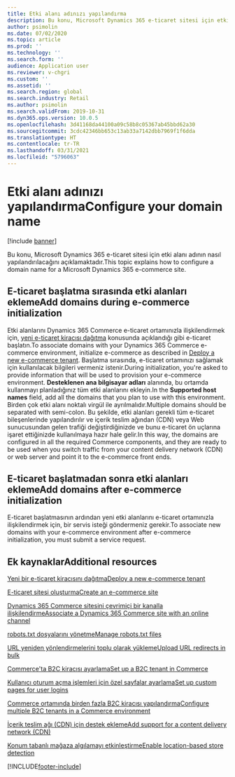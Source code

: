 ```yaml
---
title: Etki alanı adınızı yapılandırma
description: Bu konu, Microsoft Dynamics 365 e-ticaret sitesi için etki alanı adının nasıl yapılandırılacağını açıklamaktadır.
author: psimolin
ms.date: 07/02/2020
ms.topic: article
ms.prod: ''
ms.technology: ''
ms.search.form: ''
audience: Application user
ms.reviewer: v-chgri
ms.custom: ''
ms.assetid: ''
ms.search.region: global
ms.search.industry: Retail
ms.author: psimolin
ms.search.validFrom: 2019-10-31
ms.dyn365.ops.version: 10.0.5
ms.openlocfilehash: 3d41168da44100a09c58b8c05367ab45bbd62a30
ms.sourcegitcommit: 3cdc42346bb653c13ab33a7142dbb7969f1f6dda
ms.translationtype: HT
ms.contentlocale: tr-TR
ms.lasthandoff: 03/31/2021
ms.locfileid: "5796063"
---
```

# <a name="configure-your-domain-name"></a><span data-ttu-id="61a35-103">Etki alanı adınızı yapılandırma</span><span class="sxs-lookup"><span data-stu-id="61a35-103">Configure your domain name</span></span>


[!include [banner](includes/banner.md)]

<span data-ttu-id="61a35-104">Bu konu, Microsoft Dynamics 365 e-ticaret sitesi için etki alanı adının nasıl yapılandırılacağını açıklamaktadır.</span><span class="sxs-lookup"><span data-stu-id="61a35-104">This topic explains how to configure a domain name for a Microsoft Dynamics 365 e-commerce site.</span></span> 

## <a name="add-domains-during-e-commerce-initialization"></a><span data-ttu-id="61a35-105">E-ticaret başlatma sırasında etki alanları ekleme</span><span class="sxs-lookup"><span data-stu-id="61a35-105">Add domains during e-commerce initialization</span></span>

<span data-ttu-id="61a35-106">Etki alanlarını Dynamics 365 Commerce e-ticaret ortamınızla ilişkilendirmek için, [yeni e-ticaret kiracısı dağıtma](deploy-ecommerce-site.md) konusunda açıklandığı gibi e-ticaret başlatın.</span><span class="sxs-lookup"><span data-stu-id="61a35-106">To associate domains with your Dynamics 365 Commerce e-commerce environment, initialize e-commerce as described in [Deploy a new e-commerce tenant](deploy-ecommerce-site.md).</span></span> <span data-ttu-id="61a35-107">Başlatma sırasında, e-ticaret ortamınızı sağlamak için kullanılacak bilgileri vermeniz istenir.</span><span class="sxs-lookup"><span data-stu-id="61a35-107">During initialization, you're asked to provide information that will be used to provision your e-commerce environment.</span></span> <span data-ttu-id="61a35-108">**Desteklenen ana bilgisayar adları** alanında, bu ortamda kullanmayı planladığınız tüm etki alanlarını ekleyin.</span><span class="sxs-lookup"><span data-stu-id="61a35-108">In the **Supported host names** field, add all the domains that you plan to use with this environment.</span></span> <span data-ttu-id="61a35-109">Birden çok etki alanı noktalı virgül ile ayrılmalıdır.</span><span class="sxs-lookup"><span data-stu-id="61a35-109">Multiple domains should be separated with semi-colon.</span></span> <span data-ttu-id="61a35-110">Bu şekilde, etki alanları gerekli tüm e-ticaret bileşenlerinde yapılandırılır ve içerik teslim ağından (CDN) veya Web sunucusundan gelen trafiği değiştirdiğinizde ve bunu e-ticaret ön uçlarına işaret ettiğinizde kullanılmaya hazır hale gelir.</span><span class="sxs-lookup"><span data-stu-id="61a35-110">In this way, the domains are configured in all the required Commerce components, and they are ready to be used when you switch traffic from your content delivery network (CDN) or web server and point it to the e-commerce front ends.</span></span>

## <a name="add-domains-after-e-commerce-initialization"></a><span data-ttu-id="61a35-111">E-ticaret başlatmadan sonra etki alanları ekleme</span><span class="sxs-lookup"><span data-stu-id="61a35-111">Add domains after e-commerce initialization</span></span>

<span data-ttu-id="61a35-112">E-ticaret başlatmasının ardından yeni etki alanlarını e-ticaret ortamınızla ilişkilendirmek için, bir servis isteği göndermeniz gerekir.</span><span class="sxs-lookup"><span data-stu-id="61a35-112">To associate new domains with your e-commerce environment after e-commerce initialization, you must submit a service request.</span></span>

## <a name="additional-resources"></a><span data-ttu-id="61a35-113">Ek kaynaklar</span><span class="sxs-lookup"><span data-stu-id="61a35-113">Additional resources</span></span>

[<span data-ttu-id="61a35-114">Yeni bir e-ticaret kiracısını dağıtma</span><span class="sxs-lookup"><span data-stu-id="61a35-114">Deploy a new e-commerce tenant</span></span>](deploy-ecommerce-site.md)

[<span data-ttu-id="61a35-115">E-ticaret sitesi oluşturma</span><span class="sxs-lookup"><span data-stu-id="61a35-115">Create an e-commerce site</span></span>](create-ecommerce-site.md)

[<span data-ttu-id="61a35-116">Dynamics 365 Commerce sitesini çevrimiçi bir kanalla ilişkilendirme</span><span class="sxs-lookup"><span data-stu-id="61a35-116">Associate a Dynamics 365 Commerce site with an online channel</span></span>](associate-site-online-store.md)

[<span data-ttu-id="61a35-117">robots.txt dosyalarını yönetme</span><span class="sxs-lookup"><span data-stu-id="61a35-117">Manage robots.txt files</span></span>](manage-robots-txt-files.md)

[<span data-ttu-id="61a35-118">URL yeniden yönlendirmelerini toplu olarak yükleme</span><span class="sxs-lookup"><span data-stu-id="61a35-118">Upload URL redirects in bulk</span></span>](upload-bulk-redirects.md)

[<span data-ttu-id="61a35-119">Commerce'ta B2C kiracısı ayarlama</span><span class="sxs-lookup"><span data-stu-id="61a35-119">Set up a B2C tenant in Commerce</span></span>](set-up-B2C-tenant.md)

[<span data-ttu-id="61a35-120">Kullanıcı oturum açma işlemleri için özel sayfalar ayarlama</span><span class="sxs-lookup"><span data-stu-id="61a35-120">Set up custom pages for user logins</span></span>](custom-pages-user-logins.md)

[<span data-ttu-id="61a35-121">Commerce ortamında birden fazla B2C kiracısı yapılandırma</span><span class="sxs-lookup"><span data-stu-id="61a35-121">Configure multiple B2C tenants in a Commerce environment</span></span>](configure-multi-B2C-tenants.md)

[<span data-ttu-id="61a35-122">İçerik teslim ağı (CDN) için destek ekleme</span><span class="sxs-lookup"><span data-stu-id="61a35-122">Add support for a content delivery network (CDN)</span></span>](add-cdn-support.md)

[<span data-ttu-id="61a35-123">Konum tabanlı mağaza algılamayı etkinleştirme</span><span class="sxs-lookup"><span data-stu-id="61a35-123">Enable location-based store detection</span></span>](enable-store-detection.md)


[!INCLUDE[footer-include](../includes/footer-banner.md)]